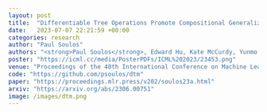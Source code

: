 ```yaml
---
layout: post
title:  "Differentiable Tree Operations Promote Compositional Generalization"
date:   2023-07-07 22:21:59 +00:00
categories: research
author: "Paul Soulos"
authors: "<strong>Paul Soulos</strong>, Edward Hu, Kate McCurdy, Yunmo Chen, Roland Fernandez, Paul Smolensky, Jianfeng Gao"
poster: "https://icml.cc/media/PosterPDFs/ICML%202023/23453.png"
venue: "Proceedings of the 40th International Conference on Machine Learning"
code: "https://github.com/psoulos/dtm"
paper: "https://proceedings.mlr.press/v202/soulos23a.html"
arxiv: "https://arxiv.org/abs/2306.00751"
image: /images/dtm.png
---
```

